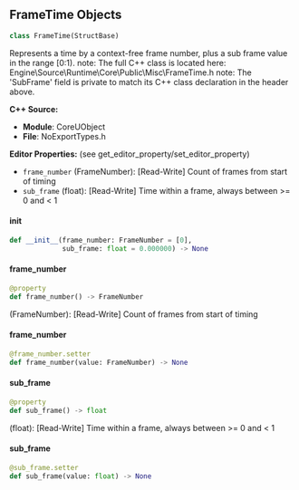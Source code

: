 ## FrameTime Objects

```python
class FrameTime(StructBase)
```

Represents a time by a context-free frame number, plus a sub frame value in the range [0:1).
note: The full C++ class is located here: Engine\Source\Runtime\Core\Public\Misc\FrameTime.h
note: The 'SubFrame' field is private to match its C++ class declaration in the header above.

**C++ Source:**

- **Module**: CoreUObject
- **File**: NoExportTypes.h

**Editor Properties:** (see get_editor_property/set_editor_property)

- ``frame_number`` (FrameNumber):  [Read-Write] Count of frames from start of timing
- ``sub_frame`` (float):  [Read-Write] Time within a frame, always between >= 0 and < 1

<a id="unreal.FrameTime.__init__"></a>

#### __init__

```python
def __init__(frame_number: FrameNumber = [0],
             sub_frame: float = 0.000000) -> None
```

<a id="unreal.FrameTime.frame_number"></a>

#### frame_number

```python
@property
def frame_number() -> FrameNumber
```

(FrameNumber):  [Read-Write] Count of frames from start of timing

<a id="unreal.FrameTime.frame_number"></a>

#### frame_number

```python
@frame_number.setter
def frame_number(value: FrameNumber) -> None
```

<a id="unreal.FrameTime.sub_frame"></a>

#### sub_frame

```python
@property
def sub_frame() -> float
```

(float):  [Read-Write] Time within a frame, always between >= 0 and < 1

<a id="unreal.FrameTime.sub_frame"></a>

#### sub_frame

```python
@sub_frame.setter
def sub_frame(value: float) -> None
```

<a id="unreal.InputDeviceId"></a>